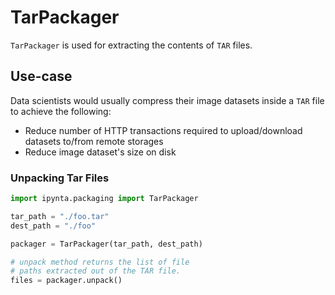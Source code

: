 # TarPackager

`TarPackager` is used for extracting the contents of `TAR` files.

## Use-case

Data scientists would usually compress their image datasets inside a `TAR` file to achieve the following:

- Reduce number of HTTP transactions required to upload/download datasets to/from remote storages
- Reduce image dataset's size on disk

### Unpacking Tar Files

```py
import ipynta.packaging import TarPackager

tar_path = "./foo.tar"
dest_path = "./foo"

packager = TarPackager(tar_path, dest_path)

# unpack method returns the list of file
# paths extracted out of the TAR file.
files = packager.unpack()
```
